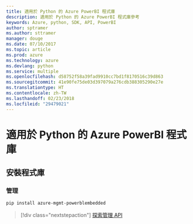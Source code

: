 ```yaml
---
title: 適用於 Python 的 Azure PowerBI 程式庫
description: 適用於 Python 的 Azure PowerBI 程式庫參考
keywords: Azure, python, SDK, API, PowerBI
author: sptramer
ms.author: sttramer
manager: douge
ms.date: 07/10/2017
ms.topic: article
ms.prod: azure
ms.technology: azure
ms.devlang: python
ms.service: multiple
ms.openlocfilehash: d58752f58a39fad9910cc7bd1f8170516c39d863
ms.sourcegitcommit: 41e90fe75de03d397079a276cdb388305290e27e
ms.translationtype: HT
ms.contentlocale: zh-TW
ms.lasthandoff: 02/23/2018
ms.locfileid: "29479021"
---
```

# <a name="azure-powerbi-libraries-for-python"></a>適用於 Python 的 Azure PowerBI 程式庫

## <a name="install-the-libraries"></a>安裝程式庫


### <a name="management"></a>管理

```bash
pip install azure-mgmt-powerblembedded
```
> [!div class="nextstepaction"]
> [探索管理 API](/python/api/overview/azure/powerbi/management)